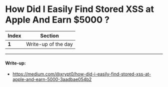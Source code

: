 # How Did I Easily Find Stored XSS at Apple And Earn $5000 ?

Index | Section
--- | ---
**1** | Write-up of the day

___


#### Write-up: 

* https://medium.com/@xrypt0/how-did-i-easily-find-stored-xss-at-apple-and-earn-5000-3aadbae054b2

